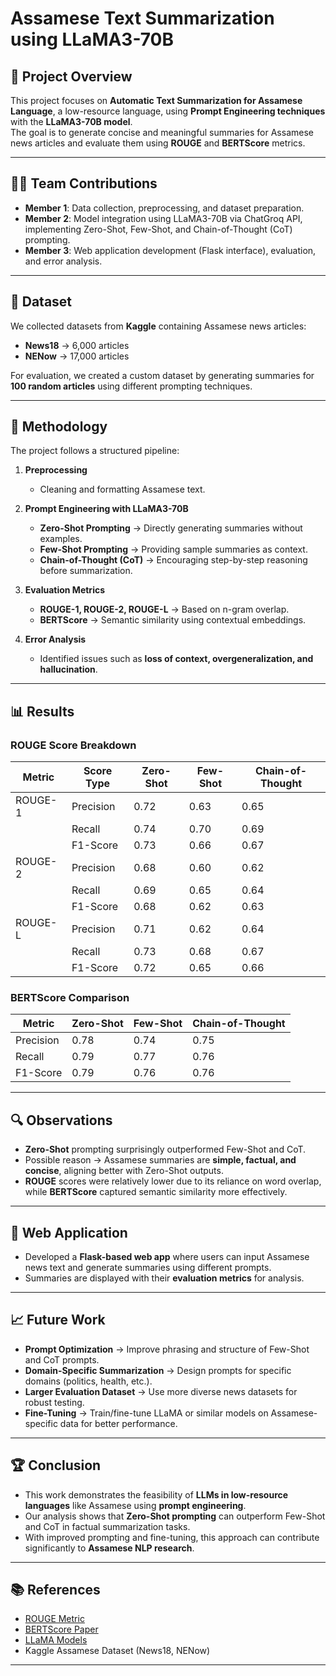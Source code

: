 # Assamese Text Summarization using LLaMA3-70B

## 📌 Project Overview
This project focuses on **Automatic Text Summarization for Assamese Language**, a low-resource language, using **Prompt Engineering techniques** with the **LLaMA3-70B model**.  
The goal is to generate concise and meaningful summaries for Assamese news articles and evaluate them using **ROUGE** and **BERTScore** metrics.

---

## 👨‍💻 Team Contributions
- **Member 1**: Data collection, preprocessing, and dataset preparation.  
- **Member 2**: Model integration using LLaMA3-70B via ChatGroq API, implementing Zero-Shot, Few-Shot, and Chain-of-Thought (CoT) prompting.  
- **Member 3**: Web application development (Flask interface), evaluation, and error analysis.  

---

## 📂 Dataset
We collected datasets from **Kaggle** containing Assamese news articles:
- **News18** → 6,000 articles  
- **NENow** → 17,000 articles  

For evaluation, we created a custom dataset by generating summaries for **100 random articles** using different prompting techniques.

---

## 🔧 Methodology
The project follows a structured pipeline:

1. **Preprocessing**  
   - Cleaning and formatting Assamese text.  

2. **Prompt Engineering with LLaMA3-70B**  
   - **Zero-Shot Prompting** → Directly generating summaries without examples.  
   - **Few-Shot Prompting** → Providing sample summaries as context.  
   - **Chain-of-Thought (CoT)** → Encouraging step-by-step reasoning before summarization.  

3. **Evaluation Metrics**  
   - **ROUGE-1, ROUGE-2, ROUGE-L** → Based on n-gram overlap.  
   - **BERTScore** → Semantic similarity using contextual embeddings.  

4. **Error Analysis**  
   - Identified issues such as **loss of context, overgeneralization, and hallucination**.  

---

## 📊 Results

### ROUGE Score Breakdown
| Metric   | Score Type | Zero-Shot | Few-Shot | Chain-of-Thought |
|----------|------------|-----------|----------|------------------|
| ROUGE-1  | Precision  | 0.72      | 0.63     | 0.65             |
|          | Recall     | 0.74      | 0.70     | 0.69             |
|          | F1-Score   | 0.73      | 0.66     | 0.67             |
| ROUGE-2  | Precision  | 0.68      | 0.60     | 0.62             |
|          | Recall     | 0.69      | 0.65     | 0.64             |
|          | F1-Score   | 0.68      | 0.62     | 0.63             |
| ROUGE-L  | Precision  | 0.71      | 0.62     | 0.64             |
|          | Recall     | 0.73      | 0.68     | 0.67             |
|          | F1-Score   | 0.72      | 0.65     | 0.66             |

### BERTScore Comparison
| Metric     | Zero-Shot | Few-Shot | Chain-of-Thought |
|------------|-----------|----------|------------------|
| Precision  | 0.78      | 0.74     | 0.75             |
| Recall     | 0.79      | 0.77     | 0.76             |
| F1-Score   | 0.79      | 0.76     | 0.76             |

---

## 🔍 Observations
- **Zero-Shot** prompting surprisingly outperformed Few-Shot and CoT.  
- Possible reason → Assamese summaries are **simple, factual, and concise**, aligning better with Zero-Shot outputs.  
- **ROUGE** scores were relatively lower due to its reliance on word overlap, while **BERTScore** captured semantic similarity more effectively.  

---

## 🚀 Web Application
- Developed a **Flask-based web app** where users can input Assamese news text and generate summaries using different prompts.  
- Summaries are displayed with their **evaluation metrics** for analysis.  

---

## 📈 Future Work
- **Prompt Optimization** → Improve phrasing and structure of Few-Shot and CoT prompts.  
- **Domain-Specific Summarization** → Design prompts for specific domains (politics, health, etc.).  
- **Larger Evaluation Dataset** → Use more diverse news datasets for robust testing.  
- **Fine-Tuning** → Train/fine-tune LLaMA or similar models on Assamese-specific data for better performance.  

---

## 🏆 Conclusion
- This work demonstrates the feasibility of **LLMs in low-resource languages** like Assamese using **prompt engineering**.  
- Our analysis shows that **Zero-Shot prompting** can outperform Few-Shot and CoT in factual summarization tasks.  
- With improved prompting and fine-tuning, this approach can contribute significantly to **Assamese NLP research**.  

---

## 📚 References
- [ROUGE Metric](https://aclanthology.org/W04-1013/)  
- [BERTScore Paper](https://arxiv.org/abs/1904.09675)  
- [LLaMA Models](https://ai.meta.com/llama/)  
- Kaggle Assamese Dataset (News18, NENow)  

---
